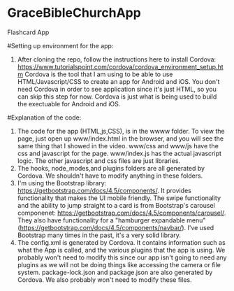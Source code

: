 # GraceBibleChurchApp
Flashcard App

#Setting up environment for the app:
1. After cloning the repo, follow the instructions here to install Cordova: https://www.tutorialspoint.com/cordova/cordova_environment_setup.htm
Cordova is the tool that I am using to be able to use HTML/Javascript/CSS to create an app for Android and iOS. You don't need Cordova in order to see application since
it's just HTML, so you can skip this step for now. Cordova is just what is being used to build the exectuable for Android and iOS.

#Explanation of the code:
1. The code for the app (HTML,js,CSS), is in the wwww folder. To view the page, just open up www/index.html in the browser, and you will see the same thing
that I showed in the video. www/css and www/js have the css and javascript for the page. www/index.js has the actual javascript logic. The other javascript and css files are just libraries. 
2. The hooks, node_modes,and plugins folders are all generated by Cordova. We shouldn't have to modify anything in these folders.
3. I'm using the Bootstrap library: https://getbootstrap.com/docs/4.5/components/. It provides functionality that makes the UI mobile friendly. The swipe functionality
and the ability to jump straight to a card is from Bootstrap's carousel componenet: https://getbootstrap.com/docs/4.5/components/carousel/. They also have functionality for a "hamburger expandable menu" (https://getbootstrap.com/docs/4.5/components/navbar/). I've used Bootstrap many times in the past, it's a very solid library.
4. The config.xml is generated by Cordova. It contains information such as what the App is called, and the various plugins that the app is using. We probably won't need
to modify this since our app isn't going to need any plugins as we will not be doing things like accessing the camera or file system. package-lock.json and package.json are also generated by Cordova. We also probably won't need to modify these files.
